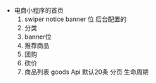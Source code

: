 - 电商小程序的首页
  1. swiper notice banner 位
    后台配置的
  2. 分类
  3. banner位
  4. 推荐商品
  5. 团购
  6. 砍价
  7. 商品列表 goods Api 默认20条 分页 生命周期
